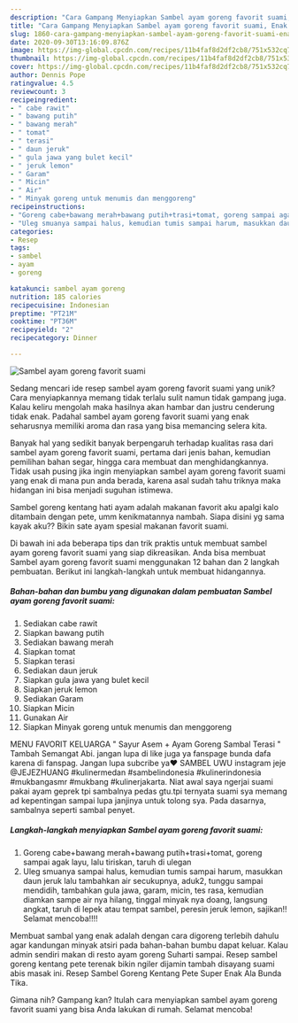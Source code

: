 ```yaml
---
description: "Cara Gampang Menyiapkan Sambel ayam goreng favorit suami, Enak Banget"
title: "Cara Gampang Menyiapkan Sambel ayam goreng favorit suami, Enak Banget"
slug: 1860-cara-gampang-menyiapkan-sambel-ayam-goreng-favorit-suami-enak-banget
date: 2020-09-30T13:16:09.876Z
image: https://img-global.cpcdn.com/recipes/11b4faf8d2df2cb8/751x532cq70/sambel-ayam-goreng-favorit-suami-foto-resep-utama.jpg
thumbnail: https://img-global.cpcdn.com/recipes/11b4faf8d2df2cb8/751x532cq70/sambel-ayam-goreng-favorit-suami-foto-resep-utama.jpg
cover: https://img-global.cpcdn.com/recipes/11b4faf8d2df2cb8/751x532cq70/sambel-ayam-goreng-favorit-suami-foto-resep-utama.jpg
author: Dennis Pope
ratingvalue: 4.5
reviewcount: 3
recipeingredient:
- " cabe rawit"
- " bawang putih"
- " bawang merah"
- " tomat"
- " terasi"
- " daun jeruk"
- " gula jawa yang bulet kecil"
- " jeruk lemon"
- " Garam"
- " Micin"
- " Air"
- " Minyak goreng untuk menumis dan menggoreng"
recipeinstructions:
- "Goreng cabe+bawang merah+bawang putih+trasi+tomat, goreng sampai agak layu, lalu tiriskan, taruh di ulegan"
- "Uleg smuanya sampai halus, kemudian tumis sampai harum, masukkan daun jeruk lalu tambahkan air secukupnya, aduk2, tunggu sampai mendidih, tambahkan gula jawa, garam, micin, tes rasa, kemudian diamkan sampe air nya hilang, tinggal minyak nya doang, langsung angkat, taruh di lepek atau tempat sambel, peresin jeruk lemon, sajikan!! Selamat mencoba!!!!"
categories:
- Resep
tags:
- sambel
- ayam
- goreng

katakunci: sambel ayam goreng 
nutrition: 185 calories
recipecuisine: Indonesian
preptime: "PT21M"
cooktime: "PT36M"
recipeyield: "2"
recipecategory: Dinner

---
```



![Sambel ayam goreng favorit suami](https://img-global.cpcdn.com/recipes/11b4faf8d2df2cb8/751x532cq70/sambel-ayam-goreng-favorit-suami-foto-resep-utama.jpg)

Sedang mencari ide resep sambel ayam goreng favorit suami yang unik? Cara menyiapkannya memang tidak terlalu sulit namun tidak gampang juga. Kalau keliru mengolah maka hasilnya akan hambar dan justru cenderung tidak enak. Padahal sambel ayam goreng favorit suami yang enak seharusnya memiliki aroma dan rasa yang bisa memancing selera kita.

Banyak hal yang sedikit banyak berpengaruh terhadap kualitas rasa dari sambel ayam goreng favorit suami, pertama dari jenis bahan, kemudian pemilihan bahan segar, hingga cara membuat dan menghidangkannya. Tidak usah pusing jika ingin menyiapkan sambel ayam goreng favorit suami yang enak di mana pun anda berada, karena asal sudah tahu triknya maka hidangan ini bisa menjadi suguhan istimewa.

Sambel goreng kentang hati ayam adalah makanan favorit aku apalgi kalo ditambain dengan pete, umm kenikmatannya nambah. Siapa disini yg sama kayak aku?? Bikin sate ayam spesial makanan favorit suami.


Di bawah ini ada beberapa tips dan trik praktis untuk membuat sambel ayam goreng favorit suami yang siap dikreasikan. Anda bisa membuat Sambel ayam goreng favorit suami menggunakan 12 bahan dan 2 langkah pembuatan. Berikut ini langkah-langkah untuk membuat hidangannya.

<!--inarticleads1-->

##### Bahan-bahan dan bumbu yang digunakan dalam pembuatan Sambel ayam goreng favorit suami:

1. Sediakan  cabe rawit
1. Siapkan  bawang putih
1. Sediakan  bawang merah
1. Siapkan  tomat
1. Siapkan  terasi
1. Sediakan  daun jeruk
1. Siapkan  gula jawa yang bulet kecil
1. Siapkan  jeruk lemon
1. Sediakan  Garam
1. Siapkan  Micin
1. Gunakan  Air
1. Siapkan  Minyak goreng untuk menumis dan menggoreng


MENU FAVORIT KELUARGA &#34; Sayur Asem + Ayam Goreng Sambal Terasi &#34; Tambah Semangat Abi. jangan lupa di like juga ya fanspage bunda dafa karena di fanspag. Jangan lupa subcribe ya❤️ SAMBEL UWU instagram jeje @JEJEZHUANG #kulinermedan #sambelindonesia #kulinerindonesia #mukbangasmr #mukbang #kulinerjakarta. Niat awal saya ngerjai suami pakai ayam geprek tpi sambalnya pedas gtu.tpi ternyata suami sya memang ad kepentingan sampai lupa janjinya untuk tolong sya. Pada dasarnya, sambalnya seperti sambal penyet. 

<!--inarticleads2-->

##### Langkah-langkah menyiapkan Sambel ayam goreng favorit suami:

1. Goreng cabe+bawang merah+bawang putih+trasi+tomat, goreng sampai agak layu, lalu tiriskan, taruh di ulegan
1. Uleg smuanya sampai halus, kemudian tumis sampai harum, masukkan daun jeruk lalu tambahkan air secukupnya, aduk2, tunggu sampai mendidih, tambahkan gula jawa, garam, micin, tes rasa, kemudian diamkan sampe air nya hilang, tinggal minyak nya doang, langsung angkat, taruh di lepek atau tempat sambel, peresin jeruk lemon, sajikan!! Selamat mencoba!!!!


Membuat sambal yang enak adalah dengan cara digoreng terlebih dahulu agar kandungan minyak atsiri pada bahan-bahan bumbu dapat keluar. Kalau admin sendiri makan di resto ayam goreng Suharti sampai. Resep sambel goreng kentang pete terenak bikin ngiler dijamin tambah disayang suami abis masak ini. Resep Sambel Goreng Kentang Pete Super Enak Ala Bunda Tika. 

Gimana nih? Gampang kan? Itulah cara menyiapkan sambel ayam goreng favorit suami yang bisa Anda lakukan di rumah. Selamat mencoba!
